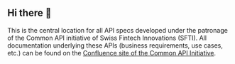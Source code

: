 ## Hi there 👋

<!--

**Here are some ideas to get you started:**

🙋‍♀️ A short introduction - what is your organization all about?
🌈 Contribution guidelines - how can the community get involved?
👩‍💻 Useful resources - where can the community find your docs? Is there anything else the community should know?
🍿 Fun facts - what does your team eat for breakfast?
🧙 Remember, you can do mighty things with the power of [Markdown](https://docs.github.com/github/writing-on-github/getting-started-with-writing-and-formatting-on-github/basic-writing-and-formatting-syntax)
-->
This is the central location for all API specs developed under the patronage of the Common API initiative of Swiss Fintech Innovations (SFTI).
All documentation underlying these APIs (business requirements, use cases, etc.) can be found on the <a href="https://c-a-p-s.atlassian.net/wiki/spaces/PUB/overview" target="_blank">Confluence site of the Common API Initiative</a>.
